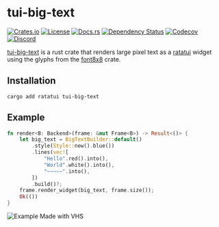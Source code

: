 # tui-big-text

[![Crates.io](https://img.shields.io/crates/v/tui-big-text?logo=rust&style=for-the-badge)](https://crates.io/crates/tui-big-text)
[![License](https://img.shields.io/crates/l/tui-big-text?style=for-the-badge)](./LICENSE)
[![Docs.rs](https://img.shields.io/docsrs/tui-big-text?logo=rust&style=for-the-badge)](https://docs.rs/crate/tui-big-text/)
[![Dependency Status](https://deps.rs/repo/github/joshka/tui-big-text/status.svg?style=for-the-badge)](https://deps.rs/repo/github/joshka/tui-big-text)
[![Codecov](https://img.shields.io/codecov/c/github/joshka/tui-big-text?logo=codecov&style=for-the-badge&token=BAQ8SOKEST)](https://app.codecov.io/gh/joshka/tui-big-text)
[![Discord](https://img.shields.io/discord/1070692720437383208?label=ratatui+discord&logo=discord&style=for-the-badge)](https://discord.gg/pMCEU9hNEj)

<!-- cargo-rdme start -->

[tui-big-text](https://crates.io/crates/tui-big-text) is a rust crate that renders large pixel
text as a [ratatui](https://crates.io/crates/ratatui) widget using the glyphs from the
[font8x8](https://crates.io/crates/font8x8) crate.

## Installation

```shell
cargo add ratatui tui-big-text
```

## Example

```rust
fn render<B: Backend>(frame: &mut Frame<B>) -> Result<()> {
    let big_text = BigTextBuilder::default()
        .style(Style::new().blue())
        .lines(vec![
            "Hello".red().into(),
            "World".white().into(),
            "~~~~~".into(),
        ])
        .build()?;
    frame.render_widget(big_text, frame.size());
    Ok(())
}
```

![Example Made with VHS](https://vhs.charm.sh/vhs-1dIs1zoxqGwkP60aMcfpR8.gif)

<!-- cargo-rdme end -->
